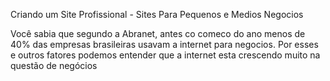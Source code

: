 Criando um Site Profissional - Sites Para Pequenos e Medios Negocios

Você sabia que segundo a Abranet, antes co comeco do ano menos de 40% das empresas brasileiras usavam a internet para negocios. Por esses e outros fatores podemos entender que a internet esta crescendo muito na questão de negócios